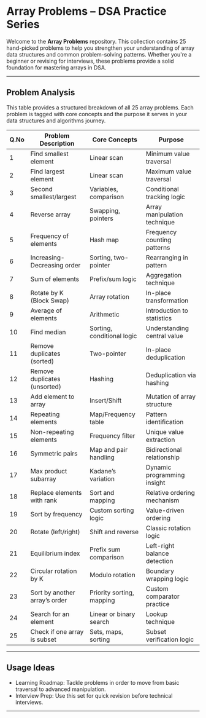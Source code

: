 # Array Problems – DSA Practice Series

Welcome to the **Array Problems** repository. This collection contains 25 hand-picked problems to help you strengthen your understanding of array data structures and common problem-solving patterns. Whether you're a beginner or revising for interviews, these problems provide a solid foundation for mastering arrays in DSA.

---

## Problem Analysis

This table provides a structured breakdown of all 25 array problems. Each problem is tagged with core concepts and the purpose it serves in your data structures and algorithms journey.

| Q.No | Problem Description           | Core Concepts              | Purpose                      |
| ---- | ----------------------------- | -------------------------- | ---------------------------- |
| 1    | Find smallest element         | Linear scan                | Minimum value traversal      |
| 2    | Find largest element          | Linear scan                | Maximum value traversal      |
| 3    | Second smallest/largest       | Variables, comparison      | Conditional tracking logic   |
| 4    | Reverse array                 | Swapping, pointers         | Array manipulation technique |
| 5    | Frequency of elements         | Hash map                   | Frequency counting patterns  |
| 6    | Increasing-Decreasing order   | Sorting, two-pointer       | Rearranging in pattern       |
| 7    | Sum of elements               | Prefix/sum logic           | Aggregation technique        |
| 8    | Rotate by K (Block Swap)      | Array rotation             | In-place transformation      |
| 9    | Average of elements           | Arithmetic                 | Introduction to statistics   |
| 10   | Find median                   | Sorting, conditional logic | Understanding central value  |
| 11   | Remove duplicates (sorted)    | Two-pointer                | In-place deduplication       |
| 12   | Remove duplicates (unsorted)  | Hashing                    | Deduplication via hashing    |
| 13   | Add element to array          | Insert/Shift               | Mutation of array structure  |
| 14   | Repeating elements            | Map/Frequency table        | Pattern identification       |
| 15   | Non-repeating elements        | Frequency filter           | Unique value extraction      |
| 16   | Symmetric pairs               | Map and pair handling      | Bidirectional relationship   |
| 17   | Max product subarray          | Kadane’s variation         | Dynamic programming insight  |
| 18   | Replace elements with rank    | Sort and mapping           | Relative ordering mechanism  |
| 19   | Sort by frequency             | Custom sorting logic       | Value-driven ordering        |
| 20   | Rotate (left/right)           | Shift and reverse          | Classic rotation logic       |
| 21   | Equilibrium index             | Prefix sum comparison      | Left-right balance detection |
| 22   | Circular rotation by K        | Modulo rotation            | Boundary wrapping logic      |
| 23   | Sort by another array’s order | Priority sorting, mapping  | Custom comparator practice   |
| 24   | Search for an element         | Linear or binary search    | Lookup technique             |
| 25   | Check if one array is subset  | Sets, maps, sorting        | Subset verification logic    |

---

## Usage Ideas

- Learning Roadmap: Tackle problems in order to move from basic traversal to advanced manipulation.
- Interview Prep: Use this set for quick revision before technical interviews.

---

